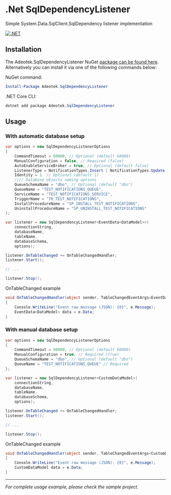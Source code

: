 # .Net SqlDependencyListener
Simple System.Data.SqlClient.SqlDependency listener implementation

[![.NET](https://github.com/adeotek/DotNet.SqlDependencyListener/actions/workflows/dotnet.yml/badge.svg?branch=main)](https://github.com/adeotek/DotNet.SqlDependencyListener/actions/workflows/dotnet.yml)


## Installation

The Adeotek.SqlDependencyListener NuGet [package can be found here](https://www.nuget.org/packages/Adeotek.SqlDependencyListener/). Alternatively you can install it via one of the following commands below:

NuGet command:
```powershell
Install-Package Adeotek.SqlDependencyListener
```
.NET Core CLI:
```powershell
dotnet add package Adeotek.SqlDependencyListener
```


## Usage

### With automatic database setup
```c#
var options = new SqlDependencyListenerOptions
{
    CommandTimeout = 60000, // Optional (default 60000)
    ManualConfiguration = false, // Required (false)
    AutoEnableServiceBroker = true, // Optional (default false)
    ListenerType = NotificationTypes.Insert | NotificationTypes.Update | NotificationTypes.Delete,  // Optional
    Identity = 1  // Optional (default 1)
    //// Database objects naming options
    QueueSchemaName = "dbo", // Optional (default "dbo")
    QueueName = "TEST_NOTIFICATIONS_QUEUE",
    ServiceName = "TEST_NOTIFICATIONS_SERVICE",
    TriggerName = "TR_TEST_NOTIFICATIONS",
    InstallProcedureName = "SP_INSTALL_TEST_NOTIFICATIONS",
    UninstallProcedureName = "SP_UNINSTALL_TEST_NOTIFICATIONS"
};

var listener = new SqlDependencyListener<EventData<DataModel>>(
    connectionString,
    databaseName,
    tableName,
    databaseSchema,
    options);

listener.OnTableChanged += OnTableChangedHandler;
listener.Start();

// ...

listener.Stop();
```
OnTableChanged example
```c#
void OnTableChangedHandler(object sender, TableChangedEventArgs<EventData<DataModel>> e)
{
    Console.WriteLine("Event raw message (JSON): {0}", e.Message);
    EventData<DataModel> data = e.Data;
}
```

### With manual database setup
```c#
var options = new SqlDependencyListenerOptions
{
    CommandTimeout = 60000, // Optional (default 60000)
    ManualConfiguration = true, // Required (true)
    QueueSchemaName = "dbo", // Optional (default "dbo")
    QueueName = "TEST_NOTIFICATIONS_QUEUE" // Required
};

var listener = new SqlDependencyListener<CustomDataModel>(
    connectionString,
    databaseName,
    tableName,
    databaseSchema,
    options);

listener.OnTableChanged += OnTableChangedHandler;
listener.Start();

// ...

listener.Stop();
```
OnTableChanged example
```c#
void OnTableChangedHandler(object sender, TableChangedEventArgs<CustomDataModel> e)
{
    Console.WriteLine("Event raw message (JSON): {0}", e.Message);
    CustomDataModel data = e.Data;
}
```

---
_For complete usage example, please check the sample project._